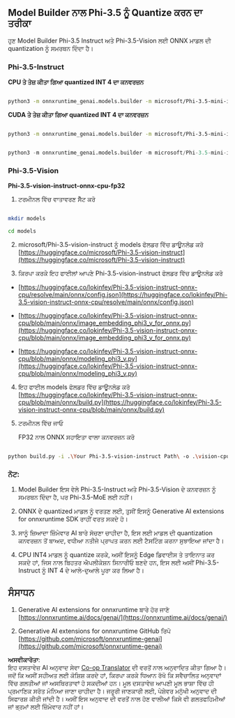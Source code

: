 <!--
CO_OP_TRANSLATOR_METADATA:
{
  "original_hash": "3bb9f5c926673593287eddc3741226cb",
  "translation_date": "2025-05-09T14:24:49+00:00",
  "source_file": "md/01.Introduction/04/UsingORTGenAIQuantifyingPhi.md",
  "language_code": "pa"
}
-->
## **Model Builder ਨਾਲ Phi-3.5 ਨੂੰ Quantize ਕਰਨ ਦਾ ਤਰੀਕਾ**

ਹੁਣ Model Builder Phi-3.5 Instruct ਅਤੇ Phi-3.5-Vision ਲਈ ONNX ਮਾਡਲ ਦੀ quantization ਨੂੰ ਸਮਰਥਨ ਦਿੰਦਾ ਹੈ।

### **Phi-3.5-Instruct**

**CPU ਤੇ ਤੇਜ਼ ਕੀਤਾ ਗਿਆ quantized INT 4 ਦਾ ਕਨਵਰਜ਼ਨ**

```bash

python3 -m onnxruntime_genai.models.builder -m microsoft/Phi-3.5-mini-instruct  -o ./onnx-cpu -p int4 -e cpu -c ./Phi-3.5-mini-instruct

```

**CUDA ਤੇ ਤੇਜ਼ ਕੀਤਾ ਗਿਆ quantized INT 4 ਦਾ ਕਨਵਰਜ਼ਨ**

```bash

python3 -m onnxruntime_genai.models.builder -m microsoft/Phi-3.5-mini-instruct  -o ./onnx-cpu -p int4 -e cuda -c ./Phi-3.5-mini-instruct

```

```python

python3 -m onnxruntime_genai.models.builder -m microsoft/Phi-3.5-mini-instruct  -o ./onnx-cpu -p int4 -e cuda -c ./Phi-3.5-mini-instruct

```

### **Phi-3.5-Vision**

**Phi-3.5-vision-instruct-onnx-cpu-fp32**

1. ਟਰਮੀਨਲ ਵਿੱਚ ਵਾਤਾਵਰਣ ਸੈੱਟ ਕਰੋ

```bash

mkdir models

cd models 

```

2. microsoft/Phi-3.5-vision-instruct ਨੂੰ models ਫੋਲਡਰ ਵਿੱਚ ਡਾਊਨਲੋਡ ਕਰੋ  
[https://huggingface.co/microsoft/Phi-3.5-vision-instruct](https://huggingface.co/microsoft/Phi-3.5-vision-instruct)

3. ਕਿਰਪਾ ਕਰਕੇ ਇਹ ਫਾਈਲਾਂ ਆਪਣੇ Phi-3.5-vision-instruct ਫੋਲਡਰ ਵਿੱਚ ਡਾਊਨਲੋਡ ਕਰੋ

- [https://huggingface.co/lokinfey/Phi-3.5-vision-instruct-onnx-cpu/resolve/main/onnx/config.json](https://huggingface.co/lokinfey/Phi-3.5-vision-instruct-onnx-cpu/resolve/main/onnx/config.json)

- [https://huggingface.co/lokinfey/Phi-3.5-vision-instruct-onnx-cpu/blob/main/onnx/image_embedding_phi3_v_for_onnx.py](https://huggingface.co/lokinfey/Phi-3.5-vision-instruct-onnx-cpu/blob/main/onnx/image_embedding_phi3_v_for_onnx.py)

- [https://huggingface.co/lokinfey/Phi-3.5-vision-instruct-onnx-cpu/blob/main/onnx/modeling_phi3_v.py](https://huggingface.co/lokinfey/Phi-3.5-vision-instruct-onnx-cpu/blob/main/onnx/modeling_phi3_v.py)

4. ਇਹ ਫਾਈਲ models ਫੋਲਡਰ ਵਿੱਚ ਡਾਊਨਲੋਡ ਕਰੋ  
[https://huggingface.co/lokinfey/Phi-3.5-vision-instruct-onnx-cpu/blob/main/onnx/build.py](https://huggingface.co/lokinfey/Phi-3.5-vision-instruct-onnx-cpu/blob/main/onnx/build.py)

5. ਟਰਮੀਨਲ ਵਿੱਚ ਜਾਓ

    FP32 ਨਾਲ ONNX ਸਹਾਇਤਾ ਵਾਲਾ ਕਨਵਰਜ਼ਨ ਕਰੋ

```bash

python build.py -i .\Your Phi-3.5-vision-instruct Path\ -o .\vision-cpu-fp32 -p f32 -e cpu

```

### **ਨੋਟ:**

1. Model Builder ਇਸ ਵੇਲੇ Phi-3.5-Instruct ਅਤੇ Phi-3.5-Vision ਦੇ ਕਨਵਰਜ਼ਨ ਨੂੰ ਸਮਰਥਨ ਦਿੰਦਾ ਹੈ, ਪਰ Phi-3.5-MoE ਲਈ ਨਹੀਂ।

2. ONNX ਦੇ quantized ਮਾਡਲ ਨੂੰ ਵਰਤਣ ਲਈ, ਤੁਸੀਂ ਇਸਨੂੰ Generative AI extensions for onnxruntime SDK ਰਾਹੀਂ ਵਰਤ ਸਕਦੇ ਹੋ।

3. ਸਾਨੂੰ ਜ਼ਿਆਦਾ ਜ਼ਿੰਮੇਵਾਰ AI ਬਾਰੇ ਸੋਚਣਾ ਚਾਹੀਦਾ ਹੈ, ਇਸ ਲਈ ਮਾਡਲ ਦੀ quantization ਕਨਵਰਜ਼ਨ ਤੋਂ ਬਾਅਦ, ਵਧੀਆ ਨਤੀਜੇ ਪ੍ਰਾਪਤ ਕਰਨ ਲਈ ਟੈਸਟਿੰਗ ਕਰਨਾ ਸੁਝਾਇਆ ਜਾਂਦਾ ਹੈ।

4. CPU INT4 ਮਾਡਲ ਨੂੰ quantize ਕਰਕੇ, ਅਸੀਂ ਇਸਨੂੰ Edge ਡਿਵਾਈਸ ਤੇ ਤਾਇਨਾਤ ਕਰ ਸਕਦੇ ਹਾਂ, ਜਿਸ ਨਾਲ ਬਿਹਤਰ ਐਪਲੀਕੇਸ਼ਨ ਸਿਨਾਰੀਓ ਬਣਦੇ ਹਨ, ਇਸ ਲਈ ਅਸੀਂ Phi-3.5-Instruct ਨੂੰ INT 4 ਦੇ ਆਲੇ-ਦੁਆਲੇ ਪੂਰਾ ਕਰ ਲਿਆ ਹੈ।

## **ਸੰਸਾਧਨ**

1. Generative AI extensions for onnxruntime ਬਾਰੇ ਹੋਰ ਜਾਣੋ [https://onnxruntime.ai/docs/genai/](https://onnxruntime.ai/docs/genai/)

2. Generative AI extensions for onnxruntime GitHub ਰਿਪੋ [https://github.com/microsoft/onnxruntime-genai](https://github.com/microsoft/onnxruntime-genai)

**ਅਸਵੀਕਾਰੋਤਾ**:  
ਇਹ ਦਸਤਾਵੇਜ਼ AI ਅਨੁਵਾਦ ਸੇਵਾ [Co-op Translator](https://github.com/Azure/co-op-translator) ਦੀ ਵਰਤੋਂ ਨਾਲ ਅਨੁਵਾਦਿਤ ਕੀਤਾ ਗਿਆ ਹੈ। ਜਦੋਂ ਕਿ ਅਸੀਂ ਸਹੀਅਤ ਲਈ ਕੋਸ਼ਿਸ਼ ਕਰਦੇ ਹਾਂ, ਕਿਰਪਾ ਕਰਕੇ ਧਿਆਨ ਰੱਖੋ ਕਿ ਸਵੈਚਾਲਿਤ ਅਨੁਵਾਦਾਂ ਵਿੱਚ ਗਲਤੀਆਂ ਜਾਂ ਅਸਥਿਰਤਾਵਾਂ ਹੋ ਸਕਦੀਆਂ ਹਨ। ਮੂਲ ਦਸਤਾਵੇਜ਼ ਆਪਣੀ ਮੂਲ ਭਾਸ਼ਾ ਵਿੱਚ ਹੀ ਪ੍ਰਮਾਣਿਕ ਸਰੋਤ ਮੰਨਿਆ ਜਾਣਾ ਚਾਹੀਦਾ ਹੈ। ਜਰੂਰੀ ਜਾਣਕਾਰੀ ਲਈ, ਪੇਸ਼ੇਵਰ ਮਨੁੱਖੀ ਅਨੁਵਾਦ ਦੀ ਸਿਫਾਰਸ਼ ਕੀਤੀ ਜਾਂਦੀ ਹੈ। ਅਸੀਂ ਇਸ ਅਨੁਵਾਦ ਦੀ ਵਰਤੋਂ ਨਾਲ ਹੋਣ ਵਾਲੀਆਂ ਕਿਸੇ ਵੀ ਗਲਤਫਹਿਮੀਆਂ ਜਾਂ ਭ੍ਰਮਾਂ ਲਈ ਜ਼ਿੰਮੇਵਾਰ ਨਹੀਂ ਹਾਂ।